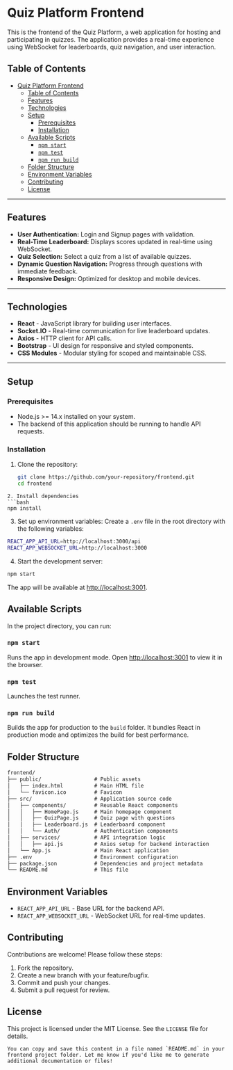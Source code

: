 # Quiz Platform Frontend

This is the frontend of the Quiz Platform, a web application for hosting and participating in quizzes. The application provides a real-time experience using WebSocket for leaderboards, quiz navigation, and user interaction.

## Table of Contents

- [Quiz Platform Frontend](#quiz-platform-frontend)
  - [Table of Contents](#table-of-contents)
  - [Features](#features)
  - [Technologies](#technologies)
  - [Setup](#setup)
    - [Prerequisites](#prerequisites)
    - [Installation](#installation)
  - [Available Scripts](#available-scripts)
    - [`npm start`](#npm-start)
    - [`npm test`](#npm-test)
    - [`npm run build`](#npm-run-build)
  - [Folder Structure](#folder-structure)
  - [Environment Variables](#environment-variables)
  - [Contributing](#contributing)
  - [License](#license)

---

## Features

- **User Authentication:** Login and Signup pages with validation.
- **Real-Time Leaderboard:** Displays scores updated in real-time using WebSocket.
- **Quiz Selection:** Select a quiz from a list of available quizzes.
- **Dynamic Question Navigation:** Progress through questions with immediate feedback.
- **Responsive Design:** Optimized for desktop and mobile devices.

---

## Technologies

- **React** - JavaScript library for building user interfaces.
- **Socket.IO** - Real-time communication for live leaderboard updates.
- **Axios** - HTTP client for API calls.
- **Bootstrap** - UI design for responsive and styled components.
- **CSS Modules** - Modular styling for scoped and maintainable CSS.

---

## Setup

### Prerequisites

- Node.js >= 14.x installed on your system.
- The backend of this application should be running to handle API requests.

### Installation

1. Clone the repository:

   ```bash
   git clone https://github.com/your-repository/frontend.git
   cd frontend
   ```

````
2. Install dependencies
```bash
npm install
````

3. Set up environment variables:
   Create a `.env` file in the root directory with the following variables:

```bash
REACT_APP_API_URL=http://localhost:3000/api
REACT_APP_WEBSOCKET_URL=http://localhost:3000
```

4. Start the development server:

```bash
npm start
```

The app will be available at [http://localhost:3001](http://localhost:3001/).

## Available Scripts

In the project directory, you can run:

### `npm start`

Runs the app in development mode.
Open [http://localhost:3001](http://localhost:3001/) to view it in the browser.

### `npm test`

Launches the test runner.

### `npm run build`

Builds the app for production to the `build` folder. It bundles React in production mode and optimizes the build for best performance.

## Folder Structure

```txt
frontend/
├── public/                 # Public assets
│   ├── index.html          # Main HTML file
│   └── favicon.ico         # Favicon
├── src/                    # Application source code
│   ├── components/         # Reusable React components
│   │   ├── HomePage.js     # Main homepage component
│   │   ├── QuizPage.js     # Quiz page with questions
│   │   ├── Leaderboard.js  # Leaderboard component
│   │   └── Auth/           # Authentication components
│   ├── services/           # API integration logic
│   │   ├── api.js          # Axios setup for backend interaction
│   └── App.js              # Main React application
├── .env                    # Environment configuration
├── package.json            # Dependencies and project metadata
└── README.md               # This file
```

## Environment Variables

- `REACT_APP_API_URL` - Base URL for the backend API.
- `REACT_APP_WEBSOCKET_URL` - WebSocket URL for real-time updates.

## Contributing

Contributions are welcome! Please follow these steps:

1.  Fork the repository.
2.  Create a new branch with your feature/bugfix.
3.  Commit and push your changes.
4.  Submit a pull request for review.

## License

This project is licensed under the MIT License. See the `LICENSE` file for details.

``You can copy and save this content in a file named `README.md` in your frontend project folder. Let me know if you'd like me to generate additional documentation or files!``
